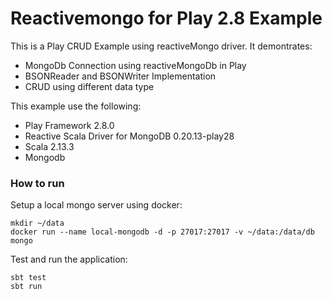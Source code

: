 Reactivemongo for Play 2.8 Example
=======================
This is a Play CRUD Example using reactiveMongo driver. It demontrates:
<ul>
<li>MongoDb Connection using reactiveMongoDb in Play</li>
<li>BSONReader and BSONWriter Implementation</li>
<li>CRUD using different data type</li>
</ul>

This example use the following:
<ul>
<li>Play Framework 2.8.0</li>
<li>Reactive Scala Driver for MongoDB 0.20.13-play28</li>
<li>Scala 2.13.3</li>
<li>Mongodb</li>
</ul>

### How to run
Setup a local mongo server using docker:
```shell script
mkdir ~/data
docker run --name local-mongodb -d -p 27017:27017 -v ~/data:/data/db mongo
```
Test and run the application:
```shell script
sbt test
sbt run
```
